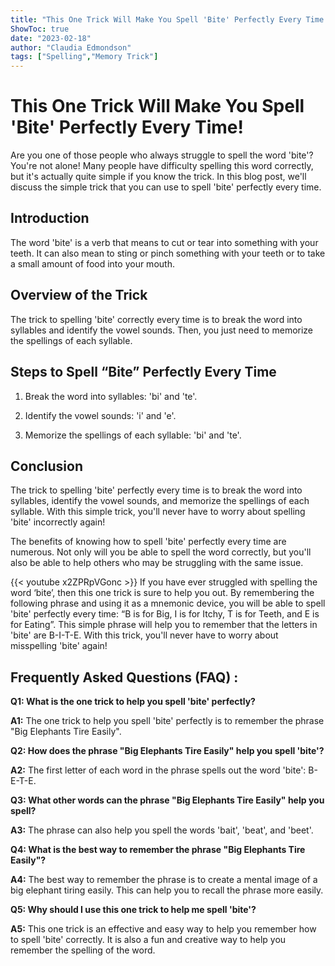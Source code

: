 ```yaml
---
title: "This One Trick Will Make You Spell 'Bite' Perfectly Every Time!"
ShowToc: true 
date: "2023-02-18"
author: "Claudia Edmondson" 
tags: ["Spelling","Memory Trick"]
---
```

# This One Trick Will Make You Spell 'Bite' Perfectly Every Time!

Are you one of those people who always struggle to spell the word 'bite'? You're not alone! Many people have difficulty spelling this word correctly, but it's actually quite simple if you know the trick. In this blog post, we'll discuss the simple trick that you can use to spell 'bite' perfectly every time. 

## Introduction

The word 'bite' is a verb that means to cut or tear into something with your teeth. It can also mean to sting or pinch something with your teeth or to take a small amount of food into your mouth. 

## Overview of the Trick

The trick to spelling 'bite' correctly every time is to break the word into syllables and identify the vowel sounds. Then, you just need to memorize the spellings of each syllable. 

## Steps to Spell “Bite” Perfectly Every Time

1. Break the word into syllables: 'bi' and 'te'.

2. Identify the vowel sounds: 'i' and 'e'.

3. Memorize the spellings of each syllable: 'bi' and 'te'.

## Conclusion

The trick to spelling 'bite' perfectly every time is to break the word into syllables, identify the vowel sounds, and memorize the spellings of each syllable. With this simple trick, you'll never have to worry about spelling 'bite' incorrectly again! 

The benefits of knowing how to spell 'bite' perfectly every time are numerous. Not only will you be able to spell the word correctly, but you'll also be able to help others who may be struggling with the same issue.

{{< youtube x2ZPRpVGonc >}} 
If you have ever struggled with spelling the word ‘bite’, then this one trick is sure to help you out. By remembering the following phrase and using it as a mnemonic device, you will be able to spell 'bite' perfectly every time: “B is for Big, I is for Itchy, T is for Teeth, and E is for Eating”. This simple phrase will help you to remember that the letters in 'bite' are B-I-T-E. With this trick, you'll never have to worry about misspelling 'bite' again!

## Frequently Asked Questions (FAQ) :
**Q1: What is the one trick to help you spell 'bite' perfectly?**

**A1:** The one trick to help you spell 'bite' perfectly is to remember the phrase "Big Elephants Tire Easily".

**Q2: How does the phrase "Big Elephants Tire Easily" help you spell 'bite'?**

**A2:** The first letter of each word in the phrase spells out the word 'bite': B-E-T-E.

**Q3: What other words can the phrase "Big Elephants Tire Easily" help you spell?**

**A3:** The phrase can also help you spell the words 'bait', 'beat', and 'beet'.

**Q4: What is the best way to remember the phrase "Big Elephants Tire Easily"?**

**A4:** The best way to remember the phrase is to create a mental image of a big elephant tiring easily. This can help you to recall the phrase more easily.

**Q5: Why should I use this one trick to help me spell 'bite'?**

**A5:** This one trick is an effective and easy way to help you remember how to spell 'bite' correctly. It is also a fun and creative way to help you remember the spelling of the word.





